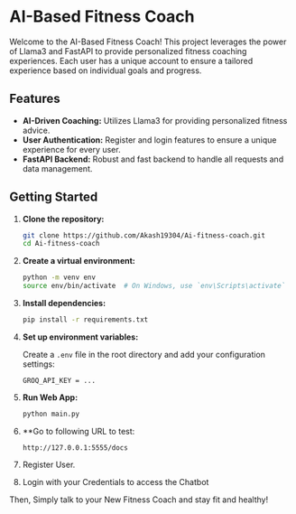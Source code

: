 # AI-Based Fitness Coach

Welcome to the AI-Based Fitness Coach! This project leverages the power of Llama3 and FastAPI to provide personalized fitness coaching experiences. Each user has a unique account to ensure a tailored experience based on individual goals and progress.

## Features

- **AI-Driven Coaching:** Utilizes Llama3 for providing personalized fitness advice.
- **User Authentication:** Register and login features to ensure a unique experience for every user.
- **FastAPI Backend:** Robust and fast backend to handle all requests and data management.

## Getting Started

1. **Clone the repository:**

    ```bash
    git clone https://github.com/Akash19304/Ai-fitness-coach.git
    cd Ai-fitness-coach
    ```

2. **Create a virtual environment:**

    ```bash
    python -m venv env
    source env/bin/activate  # On Windows, use `env\Scripts\activate`
    ```

3. **Install dependencies:**

    ```bash
    pip install -r requirements.txt
    ```

4. **Set up environment variables:**

    Create a `.env` file in the root directory and add your configuration settings:

    ```env
    GROQ_API_KEY = ...
    ```

5. **Run Web App:**

    ```bash
    python main.py
    ```
6. **Go to following URL to test:

   ```
   http://127.0.0.1:5555/docs
   ```

7. Register User.
8. Login with your Credentials to access the Chatbot

Then, Simply talk to your New Fitness Coach and stay fit and healthy!


